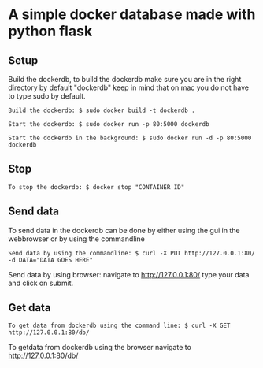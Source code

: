 # A simple docker database made with python flask

## Setup
Build the dockerdb, to build the dockerdb make sure you are in the right directory by default "dockerdb" keep in mind that on mac you do not have to type sudo by default.

    Build the dockerdb: $ sudo docker build -t dockerdb .

    Start the dockerdb: $ sudo docker run -p 80:5000 dockerdb

    Start the dockerdb in the background: $ sudo docker run -d -p 80:5000 dockerdb

## Stop
    To stop the dockerdb: $ docker stop "CONTAINER ID"

## Send data
To send data in the dockerdb can be done by either using the gui in the webbrowser or by using the commandline

    Send data by using the commandline: $ curl -X PUT http://127.0.0.1:80/ -d DATA="DATA GOES HERE"

Send data by using browser: navigate to http://127.0.0.1:80/ type your data and click on submit.

## Get data
    To get data from dockerdb using the command line: $ curl -X GET http://127.0.0.1:80/db/

To getdata from dockerdb using the browser navigate to http://127.0.0.1:80/db/
